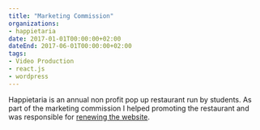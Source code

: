 ```yaml
---
title: "Marketing Commission"
organizations:
- happietaria
date: 2017-01-01T00:00:00+02:00
dateEnd: 2017-06-01T00:00:00+02:00
tags:
- Video Production
- react.js
- wordpress
---
```


Happietaria is an annual non profit pop up restaurant run by students. As part of the marketing commission I helped promoting the restaurant and was responsible for [renewing the website](/experience/personal/happietaria.md).